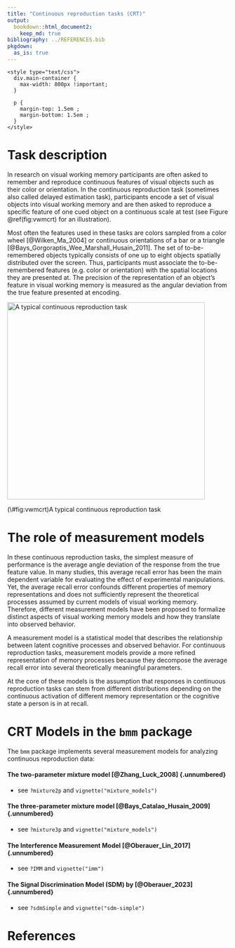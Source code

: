 ```yaml
---
title: "Continuous reproduction tasks (CRT)"
output: 
  bookdown::html_document2:
    keep_md: true
bibliography: ../REFERENCES.bib
pkgdown:
  as_is: true
---
```


```{=html}
<style type="text/css">
  div.main-container {
    max-width: 800px !important;
  }
  
  p {
    margin-top: 1.5em ;
    margin-bottom: 1.5em ;
  }
</style>
```


# Task description

In research on visual working memory participants are often asked to remember and reproduce continuous features of visual objects such as their color or orientation. In the continuous reproduction task (sometimes also called delayed estimation task), participants encode a set of visual objects into visual working memory and are then asked to reproduce a specific feature of one cued object on a continuous scale at test (see Figure \@ref(fig:vwmcrt) for an illustration). 

Most often the features used in these tasks are colors sampled from a color wheel [@Wilken_Ma_2004] or continuous orientations of a bar or a triangle [@Bays_Gorgoraptis_Wee_Marshall_Husain_2011]. The set of to-be-remembered objects typically consists of one up to eight objects spatially distributed over the screen. Thus, participants must associate the to-be-remembered features (e.g. color or orientation) with the spatial locations they are presented at. The precision of the representation of an object’s feature in visual working memory is measured as the angular deviation from the true feature presented at encoding.

<div class="figure">
<img src="../vwm-crt.png" alt="A typical continuous reproduction task" width="450" />
<p class="caption">(\#fig:vwmcrt)A typical continuous reproduction task</p>
</div>

# The role of measurement models

In these continuous reproduction tasks, the simplest measure of performance is the average angle deviation of the response from the true feature value. In many studies, this average recall error has been the main dependent variable for evaluating the effect of experimental manipulations. Yet, the average recall error confounds different properties of memory representations and does not sufficiently represent the theoretical processes assumed by current models of visual working memory. Therefore, different measurement models have been proposed to formalize distinct aspects of visual working memory models and how they translate into observed behavior.

A measurement model is a statistical model that describes the relationship between latent cognitive processes and observed behavior. For continuous reproduction tasks, measurement models provide a more refined representation of memory processes because they decompose the average recall error into several theoretically meaningful parameters.

At the core of these models is the assumption that responses in continuous reproduction tasks can stem from different distributions depending on the continuous activation of different memory representation or the cognitive state a person is in at recall.

# CRT Models in the `bmm` package

The `bmm` package implements several measurement models for analyzing continuous reproduction data:

#### The two-parameter mixture model [@Zhang_Luck_2008] {.unnumbered}

  - see `?mixture2p` and `vignette("mixture_models")`

#### The three-parameter mixture model [@Bays_Catalao_Husain_2009] {.unnumbered}

  - see `?mixture3p` and `vignette("mixture_models")`
 
#### The Interference Measurement Model [@Oberauer_Lin_2017]  {.unnumbered}

  - see `?IMM` and `vignette("imm")`
 
#### The Signal Discrimination Model (SDM) by [@Oberauer_2023]  {.unnumbered}

  - see `?sdmSimple` and `vignette("sdm-simple")`
    
    
# References


